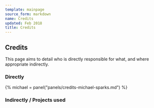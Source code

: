 ```yaml
---
template: mainpage
source_form: markdown
name: Credits
updated: Feb 2018
title: Credits
---
```

## Credits

This page aims to detail who is directly responsible for what, and where appropriate
indirectly.

### Directly

{% michael = panel("panels/credits-michael-sparks.md") %}

### Indirectly / Projects used

